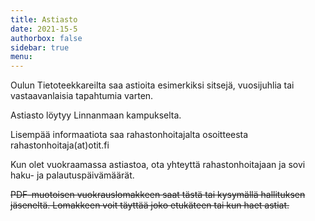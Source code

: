 ```yaml
---
title: Astiasto
date: 2021-15-5
authorbox: false
sidebar: true
menu:
---
```


Oulun Tietoteekkareilta saa astioita esimerkiksi sitsejä, vuosijuhlia tai vastaavanlaisia tapahtumia varten.

Astiasto löytyy Linnanmaan kampukselta.

Lisempää informaatiota saa rahastonhoitajalta osoitteesta rahastonhoitaja(at)otit.fi

Kun olet vuokraamassa astiastoa, ota yhteyttä rahastonhoitajaan ja sovi haku- ja palautuspäivämäärät.

~~PDF-muotoisen vuokrauslomakkeen saat tästä tai kysymällä hallituksen jäseneltä. Lomakkeen voit täyttää joko etukäteen tai kun haet astiat.~~